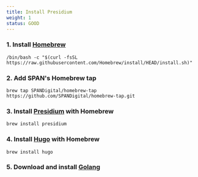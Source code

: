 ```yaml
---
title: Install Presidium
weight: 1
status: GOOD
---
```


### 1. Install [Homebrew](https://brew.sh/)

```
/bin/bash -c "$(curl -fsSL https://raw.githubusercontent.com/Homebrew/install/HEAD/install.sh)"
```

### 2. Add SPAN's Homebrew tap

```
brew tap SPANDigital/homebrew-tap https://github.com/SPANDigital/homebrew-tap.git
```

### 3. Install [Presidium](https://github.com/SPANDigital/presidium) with Homebrew

```
brew install presidium
```

### 4. Install [Hugo](https://gohugo.io/getting-started/installing/) with Homebrew

```
brew install hugo
```

### 5. Download and install [Golang](https://go.dev/dl/)
